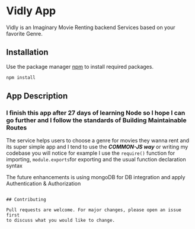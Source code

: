# Vidly App

Vidly is an Imaginary Movie Renting backend Services based on your favorite Genre.

## Installation

Use the package manager [npm](https://www.npmjs.com/) to install required packages.

```bash
npm install
```

## App Description

### I finish this app after 27 days of learning Node so I hope I can go further and I follow the standards of Building Maintainable Routes

The service helps users to choose a genre for movies they wanna rent and its super simple app and I tend to use the ***COMMON-JS way*** or writing my codebase you will notice for example I use the `require()` function for importing, `module.exports`for exporting and the usual function declaration syntax

The future enhancements is using mongoDB for DB integration and apply Authentication & Authorization

```

## Contributing

Pull requests are welcome. For major changes, please open an issue first
to discuss what you would like to change.
